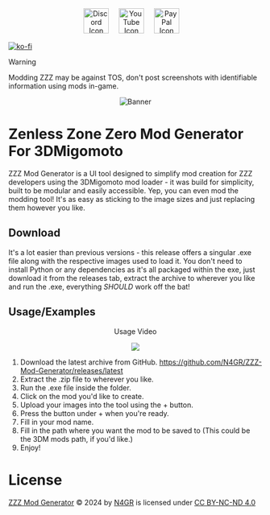 <div align="center">
  <a href="https://discord.gg/td2rJwcEkT"><img src="https://icons.iconarchive.com/icons/papirus-team/papirus-apps/512/discord-icon.png" height="50" alt="Discord Icon"></a>
  <img width="12"></img>
  <a href="https://www.youtube.com/@N4GR"><img src="https://icons.iconarchive.com/icons/bokehlicia/captiva/128/web-google-youtube-icon.png" height="50" alt="YouTube Icon"></a>
  <img width="12"></img>
  <a href="https://paypal.me/n4gr"><img src="https://upload.wikimedia.org/wikipedia/commons/b/b7/PayPal_Logo_Icon_2014.svg" height="50" alt="PayPal Icon"></a>
  <img width="12"></img>
</div>

[![ko-fi](https://ko-fi.com/img/githubbutton_sm.svg)](https://ko-fi.com/J3J010UMZL)

> [!WARNING]
> Modding ZZZ may be against TOS, don't post screenshots with identifiable information using mods in-game.

<div align="center"><img src="https://i.imgur.com/ASm2M0h.png" alt="Banner"></div>

# Zenless Zone Zero Mod Generator For 3DMigomoto

ZZZ Mod Generator is a UI tool designed to simplify mod creation for ZZZ developers using the 3DMigomoto mod loader - it was build for simplicity, built to be modular and easily accessible. Yep, you can even mod the modding tool! It's as easy as sticking to the image sizes and just replacing them however you like.

## Download
It's a lot easier than previous versions - this release offers a singular .exe file along with the respective images used to load it. You don't need to install Python or any dependencies as it's all packaged within the exe, just download it from the releases tab, extract the archive to wherever you like and run the .exe, everything *SHOULD* work off the bat!

## Usage/Examples
<p align = "center">Usage Video</p>
<p align = "center">
  <a href = "https://www.youtube.com/watch?v=gZrf5Vy7Sjc"><img src = "https://img.youtube.com/vi/gZrf5Vy7Sjc/0.jpg"/></a>
</p>

1. Download the latest archive from GitHub. https://github.com/N4GR/ZZZ-Mod-Generator/releases/latest
2. Extract the .zip file to wherever you like.
3. Run the .exe file inside the folder.
4. Click on the mod you'd like to create.
5. Upload your images into the tool using the + button.
6. Press the button under + when you're ready.
7. Fill in your mod name.
8. Fill in the path where you want the mod to be saved to (This could be the 3DM mods path, if you'd like.)
9. Enjoy!

# License
[ZZZ Mod Generator](https://github.com/Vamptek/ZZZ-Mod-Generator) © 2024 by [N4GR](https://n4gr.uk) is licensed under [CC BY-NC-ND 4.0](https://creativecommons.org/licenses/by-nc-nd/4.0)
